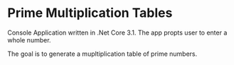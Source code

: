 # Prime Multiplication Tables

Console Application written in .Net Core 3.1. The app propts user to enter a whole number. 

The goal is to generate a mupltiplication table of prime numbers.
